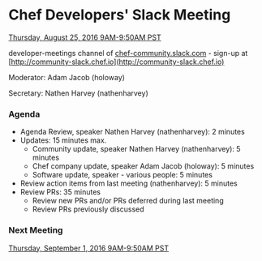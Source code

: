 # Chef Developers' Slack Meeting

[Thursday, August 25, 2016 9AM-9:50AM PST](http://everytimezone.com/#2016-8-25,240,cn3)

developer-meetings channel of [chef-community.slack.com](http://chef-community.slack.com) - sign-up at [http://community-slack.chef.io](http://community-slack.chef.io)

Moderator:  Adam Jacob (holoway)

Secretary:  Nathen Harvey (nathenharvey)

### Agenda
* Agenda Review, speaker Nathen Harvey (nathenharvey): 2 minutes
* Updates: 15 minutes max.
  * Community update, speaker Nathen Harvey (nathenharvey): 5 minutes
  * Chef company update, speaker Adam Jacob (holoway): 5 minutes
  * Software update, speaker - various people: 5 minutes
* Review action items from last meeting (nathenharvey): 5 minutes
* Review PRs:  35 minutes
  * Review new PRs and/or PRs deferred during last meeting
  * Review PRs previously discussed

### Next Meeting

[Thursday, September 1, 2016 9AM-9:50AM PST](http://everytimezone.com/#2016-9-1,240,cn3)
